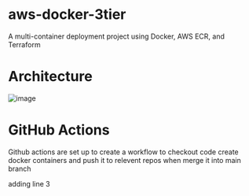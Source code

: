# aws-docker-3tier
A multi-container deployment project using Docker, AWS ECR, and Terraform


# Architecture

![image](https://github.com/user-attachments/assets/fc80ad34-7f15-4524-a398-f928ad3f26ab)


# GitHub Actions

Github actions are set up to create a workflow to checkout code create docker containers and push it to relevent repos when merge it into main branch

adding line 3